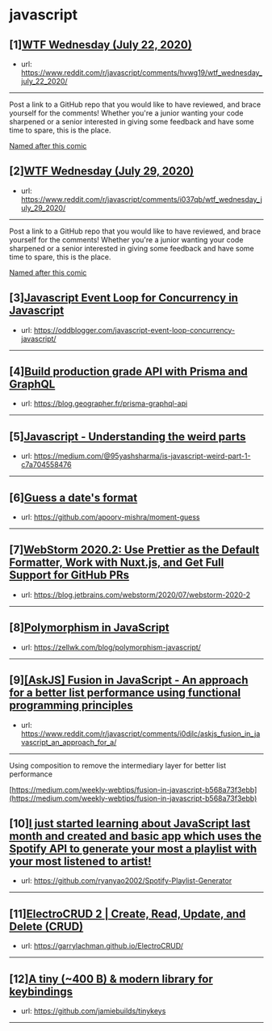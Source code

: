 # javascript
## [1][WTF Wednesday (July 22, 2020)](https://www.reddit.com/r/javascript/comments/hvwg19/wtf_wednesday_july_22_2020/)
- url: https://www.reddit.com/r/javascript/comments/hvwg19/wtf_wednesday_july_22_2020/
---
Post a link to a GitHub repo that you would like to have reviewed, and brace yourself for the comments!
Whether you're a junior wanting your code sharpened or a senior interested in giving some feedback and have some time to spare, 
this is the place.

[Named after this comic](https://davidwalsh.name/demo/code-review.png)
## [2][WTF Wednesday (July 29, 2020)](https://www.reddit.com/r/javascript/comments/i037qb/wtf_wednesday_july_29_2020/)
- url: https://www.reddit.com/r/javascript/comments/i037qb/wtf_wednesday_july_29_2020/
---
Post a link to a GitHub repo that you would like to have reviewed, and brace yourself for the comments!
Whether you're a junior wanting your code sharpened or a senior interested in giving some feedback and have some time to spare, 
this is the place.

[Named after this comic](https://davidwalsh.name/demo/code-review.png)
## [3][Javascript Event Loop for Concurrency in Javascript](https://www.reddit.com/r/javascript/comments/i0g5l2/javascript_event_loop_for_concurrency_in/)
- url: https://oddblogger.com/javascript-event-loop-concurrency-javascript/
---

## [4][Build production grade API with Prisma and GraphQL](https://www.reddit.com/r/javascript/comments/i0l0dk/build_production_grade_api_with_prisma_and_graphql/)
- url: https://blog.geographer.fr/prisma-graphql-api
---

## [5][Javascript - Understanding the weird parts](https://www.reddit.com/r/javascript/comments/i0lehy/javascript_understanding_the_weird_parts/)
- url: https://medium.com/@95yashsharma/is-javascript-weird-part-1-c7a704558476
---

## [6][Guess a date's format](https://www.reddit.com/r/javascript/comments/i01z5i/guess_a_dates_format/)
- url: https://github.com/apoorv-mishra/moment-guess
---

## [7][WebStorm 2020.2: Use Prettier as the Default Formatter, Work with Nuxt.js, and Get Full Support for GitHub PRs](https://www.reddit.com/r/javascript/comments/i0jnel/webstorm_20202_use_prettier_as_the_default/)
- url: https://blog.jetbrains.com/webstorm/2020/07/webstorm-2020-2
---

## [8][Polymorphism in JavaScript](https://www.reddit.com/r/javascript/comments/i07kin/polymorphism_in_javascript/)
- url: https://zellwk.com/blog/polymorphism-javascript/
---

## [9][[AskJS] Fusion in JavaScript - An approach for a better list performance using functional programming principles](https://www.reddit.com/r/javascript/comments/i0djlc/askjs_fusion_in_javascript_an_approach_for_a/)
- url: https://www.reddit.com/r/javascript/comments/i0djlc/askjs_fusion_in_javascript_an_approach_for_a/
---
Using composition to remove the intermediary layer for better list performance

[https://medium.com/weekly-webtips/fusion-in-javascript-b568a73f3ebb](https://medium.com/weekly-webtips/fusion-in-javascript-b568a73f3ebb)
## [10][I just started learning about JavaScript last month and created and basic app which uses the Spotify API to generate your most a playlist with your most listened to artist!](https://www.reddit.com/r/javascript/comments/i00xpd/i_just_started_learning_about_javascript_last/)
- url: https://github.com/ryanyao2002/Spotify-Playlist-Generator
---

## [11][ElectroCRUD 2 | Create, Read, Update, and Delete (CRUD)](https://www.reddit.com/r/javascript/comments/i07mtl/electrocrud_2_create_read_update_and_delete_crud/)
- url: https://garrylachman.github.io/ElectroCRUD/
---

## [12][A tiny (~400 B) &amp; modern library for keybindings](https://www.reddit.com/r/javascript/comments/hzuuzi/a_tiny_400_b_modern_library_for_keybindings/)
- url: https://github.com/jamiebuilds/tinykeys
---

